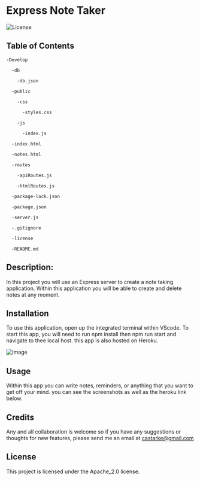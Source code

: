 # Express Note Taker
  ![License](https://img.shields.io/badge/license-Apache_2.0-blue.svg)

  ## Table of Contents
    -Develop

      -db
  
        -db.json
    
      -public

        -css
  
          -styles.css
    
        -js
  
          -index.js
    
      -index.html

      -notes.html

      -routes

        -apiRoutes.js
  
        -htmlRoutes.js
  
      -package-lock.json

      -package.json

      -server.js

      -.gitignore

      -license

      -README.md

## Description:
  In this project you will use an Express server to create a note taking application. Within this application you will be able to create and delete notes at any moment.
## Installation
  To use this application, open up the integrated terminal within VScode. To start this app, you will need to run npm install then npm run start and navigate to thee local host. this app is also hosted on Heroku.
  
  ![image](https://user-images.githubusercontent.com/122697165/231051210-3ee46696-bc45-424d-825a-ccbb46536baf.png)

## Usage
  Within this app you can write notes, reminders, or anything that you want to get off your mind. you can see the screenshots as well as the heroku link below.
## Credits
  Any and all collaboration is welcome so if you have any suggestions or thoughts for new features, please send me an email at castarke@gmail.com  
 ## License 

   
 This project is licensed under the Apache_2.0 license. 
